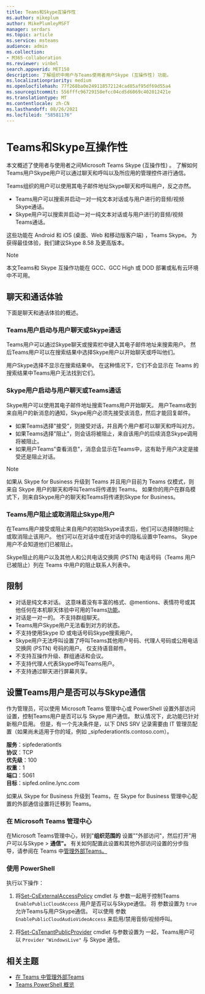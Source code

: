 ```yaml
---
title: Teams和Skype互操作性
ms.author: mikeplum
author: MikePlumleyMSFT
manager: serdars
ms.topic: article
ms.service: msteams
audience: admin
ms.collection:
- M365-collaboration
ms.reviewer: vinbel
search.appverid: MET150
description: 了解组织中用户与Teams使用者用户Skype (互操作性) 功能。
ms.localizationpriority: medium
ms.openlocfilehash: 77f268ba0e249118572124cad85af95df69d55a4
ms.sourcegitcommit: 556fffc96729150efcc04cd5d6069c402012421e
ms.translationtype: MT
ms.contentlocale: zh-CN
ms.lasthandoff: 08/26/2021
ms.locfileid: "58581176"
---
```

# <a name="teams-and-skype-interoperability"></a>Teams和Skype互操作性

本文概述了使用者与使用者之间Microsoft Teams Skype (互操作性) 。 了解如何Teams用户Skype用户可以通过聊天和呼叫以及所应用的管理控件进行通信。

Teams组织的用户可以使用其电子邮件地址Skype聊天和呼叫用户，反之亦然。

- Teams用户可以搜索并启动一对一纯文本对话或与用户进行的音频/视频Skype通话。
- Skype用户可以搜索并启动一对一纯文本对话或与用户进行的音频/视频Teams通话。

这些功能在 Android 和 iOS (桌面、Web 和移动版客户端) ，Teams Skype。 为获得最佳体验，我们建议Skype 8.58 及更高版本。

> [!NOTE]
> 本文Teams和 Skype 互操作功能在 GCC、GCC High 或 DOD 部署或私有云环境中不可用。

## <a name="chat-and-calling-experience"></a>聊天和通话体验

下面是聊天和通话体验的概述。

### <a name="teams-user-starts-a-chat-or-call-with-a-skype-user"></a>Teams用户启动与用户聊天或Skype通话

Teams用户可以通过Skype聊天或搜索栏中键入其电子邮件地址来搜索用户。  然后Teams用户可以在搜索结果中选择Skype用户以开始聊天或呼叫他们。

用户Skype选择不显示在搜索结果中。 在这种情况下，它们不会显示在 Teams 的搜索结果中Teams用户无法找到它们。

### <a name="skype-user-starts-a-chat-or-call-with-a-teams-user"></a>Skype用户启动与用户聊天或Teams通话

Skype用户可以使用其电子邮件地址搜索Teams用户开始聊天。 用户Teams收到来自用户的新消息的通知，Skype用户必须先接受该消息，然后才能回复邮件。

- 如果Teams选择"接受"，则接受对话，并且两个用户都可以聊天和呼叫对方。
- 如果Teams选择"阻止"，则会话将被阻止，来自该用户的后续消息Skype调用将被阻止。
- 如果用户Teams"查看消息"，消息会显示在Teams中，这有助于用户决定是接受还是阻止对话。

> [!NOTE]
> 如果从 Skype for Business 升级到 Teams 并且用户目前为 Teams 仅模式，则来自 Skype 用户的聊天和呼叫Teams将传递到 Teams。 如果你的用户在群岛模式下，则来自Skype用户的聊天和Teams将传递到Skype for Business。

### <a name="teams-user-blocks-or-unblocks-a-skype-user"></a>Teams用户阻止或取消阻止Skype用户

在Teams用户接受或阻止来自用户的初始Skype请求后，他们可以选择随时阻止或取消阻止该用户。 他们可以在对话中或在对话中的隐私设置中Teams。 Skype用户不会知道他们已被阻止。

Skype阻止的用户以及其他人和公共电话交换网 (PSTN) 电话号码（Teams 用户已被阻止）列在 Teams 中用户的阻止联系人列表中。

## <a name="limitations"></a>限制

- 对话是纯文本对话。 这意味着没有丰富的格式、@mentions、表情符号或其他任何在本机聊天体验中可用的Teams[功能](native-chat-for-external-users.md)。
- 对话是一对一的。 不支持群组聊天。
- Teams用户Skype用户无法看到对方的状态。
- 不支持使用Skype ID 或电话号码Skype搜索用户。
- Skype用户无法呼叫设置了呼叫Teams其他用户号码、代理人号码或公用电话交换网 (PSTN) 号码的用户。  仅支持语音邮件。
- 不支持互操作升级、群组通话和会议。
- 不支持代理人代表Skype呼叫Teams用户。
- 不支持通过聊天进行屏幕共享。

## <a name="set-whether-teams-users-can-communicate-with-skype-users"></a>设置Teams用户是否可以与Skype通信

作为管理员，可以使用 Microsoft Teams 管理中心或 PowerShell 设置外部访问设置，控制Teams用户是否可以与 Skype 用户通信。 默认情况下，此功能已针对新租户启用。 但是，有一个先决条件是，以下 DNS SRV 记录需要由 IT 管理员配置（如果尚未适用于你的域，例如 _sipfederationtls.contoso.com）。  

**服务**：sipfederationtls<br/>
**协议**：TCP<br/>
**优先级**：100<br/>
**权重**：1<br/>
**端口**：5061<br/>
**目标**：sipfed.online.lync.com

如果从 Skype for Business 升级到 Teams，在 Skype for Business 管理中心配置的外部通信设置将迁移到 Teams。

### <a name="in-the-microsoft-teams-admin-center"></a>在 Microsoft Teams 管理中心

在Microsoft Teams管理中心，转到"**组织范围的** 设置""外部访问"，然后打开"用户可以与Skype  >  **通信"。** 有关如何配置此设置和其他外部访问设置的分步指导，请参阅在 Teams 中[管理外部Teams。](./manage-external-access.md#allow-or-block-domains)

### <a name="using-powershell"></a>使用 PowerShell

执行以下操作： 
1. 将[Set-CsExternalAccessPolicy](/powershell/module/skype/set-csexternalaccesspolicy) cmdlet 与 参数一起用于控制Teams ```EnablePublicCloudAccess``` 用户是否可以与Skype通信。 将 参数设置为 ```true``` 允许Teams与用户Skype通信。 可以使用 参数 ```EnablePublicCloudAudioVideoAccess``` 来启用/禁用音频/视频呼叫。

2. 将[Set-CsTenantPublicProvider](/powershell/module/skype/Set-CsTenantPublicProvider) cmdlet 与参数设置为 一起，Teams用户可以 ```Provider``` ```"WindowsLive"``` 与 Skype 通信。

## <a name="related-topics"></a>相关主题

- [在 Teams 中管理外部Teams](manage-external-access.md)
- [Teams PowerShell 概览](teams-powershell-overview.md)
